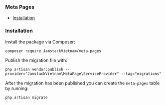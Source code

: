 ### Meta Pages

- [Installation](#installation)

### Installation

Install the package via Composer:

```
composer require JamstackVietnam/meta-pages
```

Publish the migration file with:

```
php artisan vendor:publish --provider="JamstackVietnam\MetaPage\ServiceProvider" --tag="migrations"
```

After the migration has been published you can create the `meta-pages` table by running:

```
php artisan migrate
```
